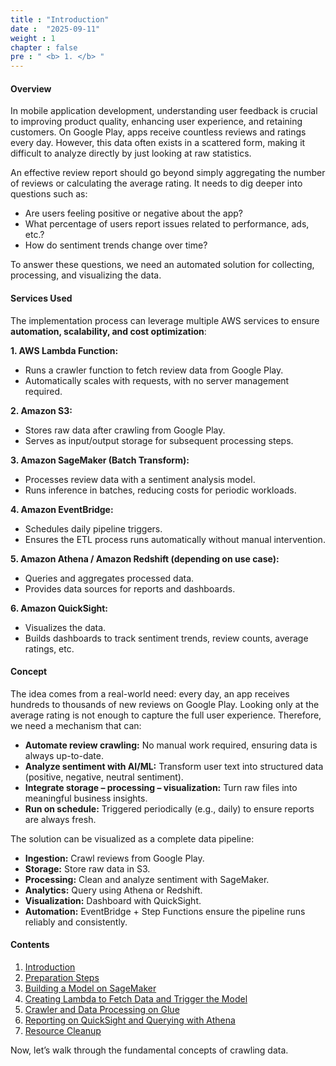 ```yaml
---
title : "Introduction"
date :  "2025-09-11" 
weight : 1 
chapter : false
pre : " <b> 1. </b> "
---
```


#### Overview

In mobile application development, understanding user feedback is crucial to improving product quality, enhancing user experience, and retaining customers. On Google Play, apps receive countless reviews and ratings every day. However, this data often exists in a scattered form, making it difficult to analyze directly by just looking at raw statistics.

An effective review report should go beyond simply aggregating the number of reviews or calculating the average rating. It needs to dig deeper into questions such as:

- Are users feeling positive or negative about the app?
- What percentage of users report issues related to performance, ads, etc.?
- How do sentiment trends change over time?

To answer these questions, we need an automated solution for collecting, processing, and visualizing the data.

#### Services Used

The implementation process can leverage multiple AWS services to ensure **automation, scalability, and cost optimization**:

**1. AWS Lambda Function:**  
- Runs a crawler function to fetch review data from Google Play.  
- Automatically scales with requests, with no server management required.  

**2. Amazon S3:**  
- Stores raw data after crawling from Google Play.  
- Serves as input/output storage for subsequent processing steps.  

**3. Amazon SageMaker (Batch Transform):**  
- Processes review data with a sentiment analysis model.  
- Runs inference in batches, reducing costs for periodic workloads.  

**4. Amazon EventBridge:**  
- Schedules daily pipeline triggers.  
- Ensures the ETL process runs automatically without manual intervention.  

**5. Amazon Athena / Amazon Redshift (depending on use case):**  
- Queries and aggregates processed data.  
- Provides data sources for reports and dashboards.  

**6. Amazon QuickSight:**  
- Visualizes the data.  
- Builds dashboards to track sentiment trends, review counts, average ratings, etc.  

#### Concept

The idea comes from a real-world need: every day, an app receives hundreds to thousands of new reviews on Google Play. Looking only at the average rating is not enough to capture the full user experience. Therefore, we need a mechanism that can:

- **Automate review crawling:** No manual work required, ensuring data is always up-to-date.  
- **Analyze sentiment with AI/ML:** Transform user text into structured data (positive, negative, neutral sentiment).  
- **Integrate storage – processing – visualization:** Turn raw files into meaningful business insights.  
- **Run on schedule:** Triggered periodically (e.g., daily) to ensure reports are always fresh.  

The solution can be visualized as a complete data pipeline:

- **Ingestion:** Crawl reviews from Google Play.  
- **Storage:** Store raw data in S3.  
- **Processing:** Clean and analyze sentiment with SageMaker.  
- **Analytics:** Query using Athena or Redshift.  
- **Visualization:** Dashboard with QuickSight.  
- **Automation:** EventBridge + Step Functions ensure the pipeline runs reliably and consistently.  

#### Contents

1. [Introduction](1-/)  
2. [Preparation Steps](2-/)  
3. [Building a Model on SageMaker](3-/)  
4. [Creating Lambda to Fetch Data and Trigger the Model](4-/)  
5. [Crawler and Data Processing on Glue](5-/)  
6. [Reporting on QuickSight and Querying with Athena](6-/)  
7. [Resource Cleanup](7-/)  

Now, let’s walk through the fundamental concepts of crawling data.
